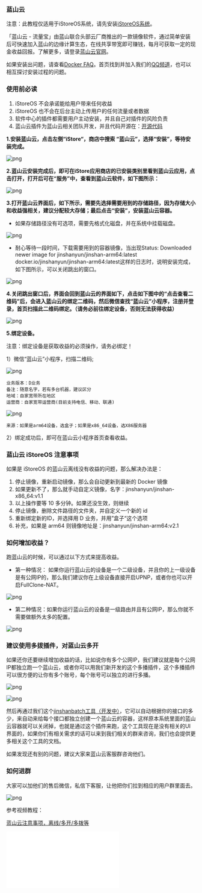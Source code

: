### 蓝山云

注意：此教程仅适用于iStoreOS系统，请先安装[iStoreOS系统](/zh/guide/istoreos/README.md)。

「蓝山云 - 流量宝」由蓝山联合头部云厂商推出的一款镜像软件，通过简单安装后可快速加入蓝山的边缘计算生态，在线共享带宽即可赚钱，每月可获取一定的现金收益回报。了解更多，请登录[蓝山云官网](https://www.bmtcloud.com.cn/)。

如果安装出问题，请查看[Docker FAQ](/zh/guide/istoreos/question.html#docker-%E7%9B%B8%E5%85%B3)。首页找到并加入我们的[QQ频道](https://pd.qq.com/s/7w59c4lvn)，也可以相互探讨安装过程的问题。

### 使用前必读

1. iStoreOS 不会承诺能给用户带来任何收益
2. iStoreOS 也不会在后台主动上传用户的任何流量或者数据
3. 软件中心的插件都需要用户主动安装，并且自己对插件的风险负责
4. 蓝山云插件为蓝山云相关团队开发，并且代码开源在：[开源代码](https://github.com/linkease/openwrt-app-actions/tree/main/applications/luci-app-bmtedge)


**1.安装蓝山云，点击左侧“iStore“，商店中搜索 “蓝山云”，选择“安装”，等待安装完成。**

![png](./bmtedge/1.jpg)


**2.蓝山云安装完成后，即可在iStore应用商店的已安装类别里看到蓝山云应用，点击打开，打开后可在“服务”中，查看到蓝山云软件，如下图所示：**

![png](./bmtedge/2.jpg)

**3.打开蓝山云界面后，如下所示，需要先选择需要用到的存储路径，因为存储大小和收益强相关，建议分配较大存储；最后点击“安装”，安装蓝山云容器。**

* 如果存储路径没有可选项，需要先格式化磁盘，并在系统中挂载磁盘。

![png](./bmtedge/3.jpg)

* 耐心等待一段时间，下载需要用到的容器镜像，当出现Status: Downloaded newer image for jinshanyun/jinshan-arm64:latest
docker.io/jinshanyun/jinshan-arm64:latest这样的日志时，说明安装完成，如下图所示，可以关闭跳出的窗口。

![png](./bmtedge/4.jpg)

**4.关闭跳出窗口后，界面会回到蓝山云的界面如下，点击如下图中的“点击查看二维码”后，会进入蓝山云的绑定二维码，然后微信查找“蓝山云”小程序，注册并登录，首页扫描此二维码绑定。（请务必前往绑定设备，否则无法获得收益）**

![png](./bmtedge/5.jpg)


**5.绑定设备。**

注意：绑定设备是获取收益的必须操作，请务必绑定！

1）微信“蓝山云”小程序，扫描二维码;

![png](./bmtedge/6.jpg)

```
业务版本：D业务
备注：随意名字，若有多台机器，建议区分
地域：自家宽带所在地区
运营商：自家宽带运营商(目前支持电信、移动、联通)
```

![png](./bmtedge/7.jpg)
```
来源：如果是arm64设备，选盒子；如果是x86_64设备，选X86服务器
```
2）绑定成功后，即可在蓝山云小程序首页查看收益。

### 蓝山云 iStoreOS 注意事项

如果是 iStoreOS  的蓝山云离线没有收益的问题，那么解决办法是：
1. 停止镜像，重新启动镜像，那么会自动更新到最新的 Docker 镜像
2. 如果更新不了，那么就手动自定义镜像，名字：jinshanyun/jinshan-x86_64:v1.1
3. 以上操作要等 10 多分钟。如果还没生效，则继续
4. 停止镜像，删除文件路径的文件夹，并自定义一个新的 id
5. 重新绑定新的ID，并选择用 D 业务，并用”盒子“这个选项
6. 补充，如果是 arm64 则镜像地址是：jinshanyun/jinshan-arm64:v2.1

### 如何增加收益？

跑蓝山云的时候，可以通过以下方式来提高收益。

- 第一种情况：
如果你运行蓝山云的设备是一个二级设备，并且你的上一级设备是有公网IP的，那么我们建议你在上级设备直接开启UPNP，或者你也可以开启FullClone-NAT。

![png](./bmtedge/10.png)

- 第二种情况：如果你运行蓝山云的设备是一级路由并且有公网IP，那么你就不需要做额外太多的配置。

![png](./bmtedge/11.png)

### 建议使用多拨插件，对蓝山云多开

如果还你还要继续增加收益的话，比如说你有多个公网IP，我们建议就是每个公网IP都独立跑一个蓝山云，或者你可以用我们新开发的这个多播插件，这个多播插件可以很方便的让你有多个账号，每个账号可以独立的进行多播。

![png](./bmtedge/12.png)

![png](./bmtedge/13.png)

然后再通过我们这个[jinshanbatch工具（开发中）]()，它可以自动根据你的接口的多少，来自动来给每个接口都独立创建一个蓝山云的容器，这样原本系统里面的蓝山云容器就可以关闭掉，也就是通过这个插件来跑，这个工具现在是没有相关的UI界面的，如果你们有相关需求的话可以来到我们相关的群来咨询，我们也会提供更多相关这个工具的文档。

如果发现还有别的问题，建议大家来蓝山云客服群咨询他们。

### 如何进群

大家可以加他们的售后微信，私信下客服，让他把你们拉到相应的用户群里面去。

![png](./bmtedge/9.png)

参考视频教程：  

<a href="https://www.bilibili.com/video/BV1ij411B7r7/?spm_id_from=333.999.0.0&vd_source=8e363fb838693d4a1c274983edfd43fc" target="_blank">蓝山云注意事项，离线/多开/多拨等</a>  

<iframe src="//www.bilibili.com/blackboard/html5mobileplayer.html?aid=447326734&bvid=BV1ij411B7r7&cid=1235223709&page=1&fjw=0&danmaku=0" scrolling="no" border="0" frameborder="no" framespacing="0" allowfullscreen="true"></iframe>